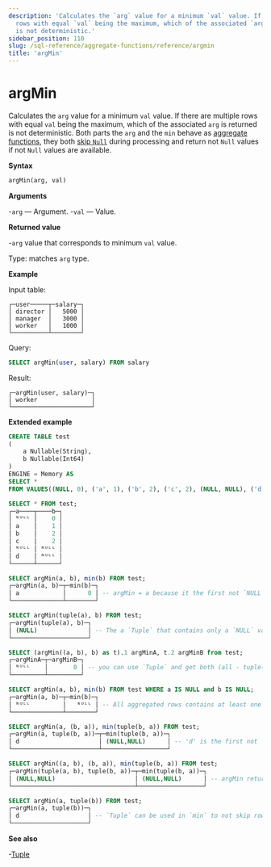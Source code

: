 ```yaml
---
description: 'Calculates the `arg` value for a minimum `val` value. If there are multiple
  rows with equal `val` being the maximum, which of the associated `arg` is returned
  is not deterministic.'
sidebar_position: 110
slug: /sql-reference/aggregate-functions/reference/argmin
title: 'argMin'
---
```


# argMin

Calculates the `arg` value for a minimum `val` value. If there are multiple rows with equal `val` being the maximum, which of the associated `arg` is returned is not deterministic.
Both parts the `arg` and the `min` behave as [aggregate functions](/sql-reference/aggregate-functions/index.md), they both [skip `Null`](/sql-reference/aggregate-functions/index.md#null-processing) during processing and return not `Null` values if not `Null` values are available.

**Syntax**

```sql
argMin(arg, val)
```

**Arguments**

-`arg` — Argument.
-`val` — Value.

**Returned value**

-`arg` value that corresponds to minimum `val` value.

Type: matches `arg` type.

**Example**

Input table:

```text
┌─user─────┬─salary─┐
│ director │   5000 │
│ manager  │   3000 │
│ worker   │   1000 │
└──────────┴────────┘
```

Query:

```sql
SELECT argMin(user, salary) FROM salary
```

Result:

```text
┌─argMin(user, salary)─┐
│ worker               │
└──────────────────────┘
```

**Extended example**

```sql
CREATE TABLE test
(
    a Nullable(String),
    b Nullable(Int64)
)
ENGINE = Memory AS
SELECT *
FROM VALUES((NULL, 0), ('a', 1), ('b', 2), ('c', 2), (NULL, NULL), ('d', NULL));

SELECT * FROM test;
┌─a────┬────b─┐
│ ᴺᵁᴸᴸ │    0 │
│ a    │    1 │
│ b    │    2 │
│ c    │    2 │
│ ᴺᵁᴸᴸ │ ᴺᵁᴸᴸ │
│ d    │ ᴺᵁᴸᴸ │
└──────┴──────┘

SELECT argMin(a, b), min(b) FROM test;
┌─argMin(a, b)─┬─min(b)─┐
│ a            │      0 │ -- argMin = a because it the first not `NULL` value, min(b) is from another row!
└──────────────┴────────┘

SELECT argMin(tuple(a), b) FROM test;
┌─argMin(tuple(a), b)─┐
│ (NULL)              │ -- The a `Tuple` that contains only a `NULL` value is not `NULL`, so the aggregate functions won't skip that row because of that `NULL` value
└─────────────────────┘

SELECT (argMin((a, b), b) as t).1 argMinA, t.2 argMinB from test;
┌─argMinA─┬─argMinB─┐
│ ᴺᵁᴸᴸ    │       0 │ -- you can use `Tuple` and get both (all - tuple(*)) columns for the according max(b)
└─────────┴─────────┘

SELECT argMin(a, b), min(b) FROM test WHERE a IS NULL and b IS NULL;
┌─argMin(a, b)─┬─min(b)─┐
│ ᴺᵁᴸᴸ         │   ᴺᵁᴸᴸ │ -- All aggregated rows contains at least one `NULL` value because of the filter, so all rows are skipped, therefore the result will be `NULL`
└──────────────┴────────┘

SELECT argMin(a, (b, a)), min(tuple(b, a)) FROM test;
┌─argMin(a, tuple(b, a))─┬─min(tuple(b, a))─┐
│ d                      │ (NULL,NULL)      │ -- 'd' is the first not `NULL` value for the min
└────────────────────────┴──────────────────┘

SELECT argMin((a, b), (b, a)), min(tuple(b, a)) FROM test;
┌─argMin(tuple(a, b), tuple(b, a))─┬─min(tuple(b, a))─┐
│ (NULL,NULL)                      │ (NULL,NULL)      │ -- argMin returns (NULL,NULL) here because `Tuple` allows to don't skip `NULL` and min(tuple(b, a)) in this case is minimal value for this dataset
└──────────────────────────────────┴──────────────────┘

SELECT argMin(a, tuple(b)) FROM test;
┌─argMin(a, tuple(b))─┐
│ d                   │ -- `Tuple` can be used in `min` to not skip rows with `NULL` values as b.
└─────────────────────┘
```

**See also**

-[Tuple](/sql-reference/data-types/tuple.md)
